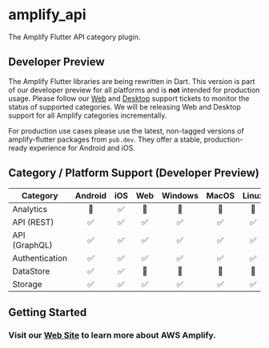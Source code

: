 # amplify_api

The Amplify Flutter API category plugin.

## Developer Preview

The Amplify Flutter libraries are being rewritten in Dart. This version is part of our developer preview for all platforms and is **not** intended for production usage. Please follow our [Web](https://github.com/aws-amplify/amplify-flutter/issues/234) and [Desktop](https://github.com/aws-amplify/amplify-flutter/issues/133) support tickets to monitor the status of supported categories. We will be releasing Web and Desktop support for all Amplify categories incrementally.

For production use cases please use the latest, non-tagged versions of amplify-flutter packages from `pub.dev`. They offer a stable, production-ready experience for Android and iOS.

## Category / Platform Support (Developer Preview)

| Category       | Android | iOS | Web | Windows | MacOS | Linux |
| -------------- | :-----: | :-: | :-: | :-----: | :---: | :---: |
| Analytics      |   🔴    | ✅  | 🔴  |   🔴    |  🔴   |  🔴   |
| API (REST)     |   ✅    | ✅  | ✅  |   ✅    |  ✅   |  ✅   |
| API (GraphQL)  |   ✅    | ✅  | ✅  |   ✅    |  ✅   |  ✅   |
| Authentication |   ✅    | ✅  | ✅  |   ✅    |  ✅   |  ✅   |
| DataStore      |   ✅    | ✅  | 🔴  |   🔴    |  🔴   |  🔴   |
| Storage        |   ✅    | ✅  | ✅  |   ✅    |  ✅   |  ✅   |

## Getting Started

### Visit our [Web Site](https://docs.amplify.aws/) to learn more about AWS Amplify.
